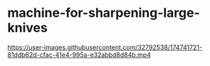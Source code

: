 # machine-for-sharpening-large-knives

https://user-images.githubusercontent.com/32792538/174741721-81ddb62d-cfac-41e4-995a-e32abbd8d84b.mp4

